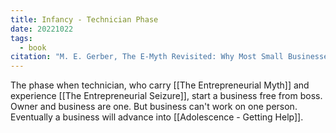 ```yaml
---
title: Infancy - Technician Phase
date: 20221022
tags:
  - book
citation: "M. E. Gerber, The E-Myth Revisited: Why Most Small Businesses Don’t Work and What to Do About It. Harper Collins, 2009."
---
```

The phase when technician, who carry [[The Entrepreneurial Myth]] and experience [[The Entrepreneurial Seizure]], start a business free from boss. Owner and business are one. But business can't work on one person. Eventually a business will advance into [[Adolescence - Getting Help]].